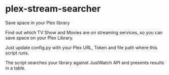 # plex-stream-searcher
Save space in your Plex library

Find out which TV Show and Movies are on streaming services, so you can save space on your Plex Library.


Just update config.py with your Plex URL, Token and file path where this script runs.

The script searches your library against JustWatch API and presents results in a table.
